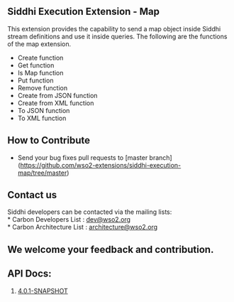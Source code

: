 Siddhi Execution Extension - Map
----------------------

This extension provides the capability to send a map object inside Siddhi stream definitions and use it inside queries. The following are the functions of the map extension.
   * Create function
   * Get function
   * Is Map function
   * Put function
   * Remove function
   * Create from JSON function
   * Create from XML function
   * To JSON function
   * To XML function
    
How to Contribute
------------------
   * Send your bug fixes pull requests to [master branch] (https://github.com/wso2-extensions/siddhi-execution-map/tree/master) 
   
Contact us 
------------------
Siddhi developers can be contacted via the mailing lists:\
    * Carbon Developers List : dev@wso2.org\
    * Carbon Architecture List : architecture@wso2.org
    
We welcome your feedback and contribution.
------------------

## API Docs:

1. <a href="./api/4.0.1-SNAPSHOT.md">4.0.1-SNAPSHOT</a>
